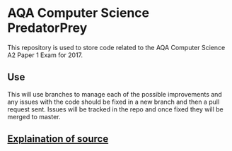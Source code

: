# AQA Computer Science PredatorPrey

This repository is used to store code related to the AQA Computer Science A2 Paper 1 Exam for 2017.

## Use

This will use branches to manage each of the possible improvements and any issues with the code should be fixed in a new branch and then a pull request sent. Issues will be tracked in the repo and once fixed they will be merged to master.

## [Explaination of source](docs/help.md)
